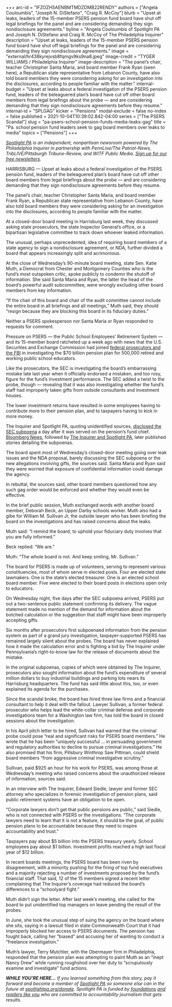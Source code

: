 +++
arc-id = "IFZOZH5AENBMTMDZDMB22RENDY"
authors = ["Angela Couloumbis", "Joseph N. DiStefano", "Craig R. McCoy"]
blurb = "Upset at leaks, leaders of the 15-member PSERS pension fund board have shut off legal briefings for the panel and are considering demanding they sign nondisclosure agreements."
byline = "Angela Couloumbis of Spotlight PA and Joseph N. DiStefano and Craig R. McCoy of The Philadelphia Inquirer"
description = "Upset at leaks, leaders of the 15-member PSERS pension fund board have shut off legal briefings for the panel and are considering demanding they sign nondisclosure agreements."
image = "external/hr438kyrejvsb8fqmgv9ks9na8.jpeg"
image-credit = "TYGER WILLIAMS / Philadelphia Inquirer"
image-description = "The panel’s chair, teacher Christopher Santa Maria, and board member Frank Ryan (seen here), a Republican state representative from Lebanon County, have also told board members they were considering asking for an investigation into the disclosures, according to people familiar with the matter."
internal-budget = "Upset at leaks about a federal investigation of the PSERS pension fund, leaders of the beleaguered plan’s board have cut off other board members from legal briefings about the probe — and are considering demanding that they sign nondisclosure agreements before they resume."
internal-id = "SPLGAG"
kicker = "Pensions"
modal-exclude = false
no-index = false
published = 2021-10-04T10:39:02.842-04:00
series = ["The PSERS Scandal"]
slug = "pa-psers-school-pension-funds-media-leaks-gag"
title = "Pa. school pension fund leaders seek to gag board members over leaks to media"
topics = ["Pensions"]
+++

<a href="https://www.spotlightpa.org/"><i>Spotlight PA</i></a><i> is an independent, nonpartisan newsroom powered by The Philadelphia Inquirer in partnership with PennLive/The Patriot-News, TribLIVE/Pittsburgh Tribune-Review, and WITF Public Media. </i><a href="https://www.spotlightpa.org/newsletters"><i>Sign up for our free newsletters</i></a><i>.</i>

HARRISBURG — Upset at leaks about a federal investigation of the PSERS pension fund, leaders of the beleaguered plan’s board have cut off other board members from legal briefings about the probe — and are considering demanding that they sign nondisclosure agreements before they resume.

The panel’s chair, teacher Christopher Santa Maria, and board member Frank Ryan, a Republican state representative from Lebanon County, have also told board members they were considering asking for an investigation into the disclosures, according to people familiar with the matter.

At a closed-door board meeting in Harrisburg last week, they discussed asking state prosecutors, the state Inspector General’s office, or a bipartisan legislative committee to track down whoever leaked information.

<script src="https://www.spotlightpa.org/embed.js" async></script><div data-spl-embed-version="1" data-spl-src="https://www.spotlightpa.org/embeds/newsletter/"></div>

The unusual, perhaps unprecedented, idea of requiring board members of a state agency to sign a nondisclosure agreement, or NDA, further divided a board that appears increasingly split and acrimonious.

At the close of Wednesday’s 90-minute board meeting, state Sen. Katie Muth, a Democrat from Chester and Montgomery Counties who is the fund’s most outspoken critic, spoke publicly to condemn the shutoff of information. She said Santa Maria and Ryan, the latter the head of the board’s powerful audit subcommittee, were wrongly excluding other board members from key information.

“If the chair of this board and chair of the audit committee cannot include the entire board in all briefings and all meetings,” Muth said, they should “resign because they are blocking this board in its fiduciary duties.”

Neither a PSERS spokesperson nor Santa Maria or Ryan responded to requests for comment.

Pressure on PSERS — the Public School Employees’ Retirement System — and its 15-member board ratcheted up a week ago with news that the U.S. Securities and Exchange Commission had joined <a href="https://www.inquirer.com/business/psers-pension-fbi-pa-probe-subpoenas-20210516.html">federal prosecutors and the FBI</a> in investigating the $70 billion pension plan for 500,000 retired and working public school educators.

Like the prosecutors, the SEC is investigating the board’s embarrassing mistake late last year when it officially endorsed a mistaken, and too rosy, figure for the fund’s investment performance. The SEC added a twist to the probe, though — revealing that it was also investigating whether the fund’s staff had improperly taken gifts from outside consultants and investment houses.

The lower investment returns have resulted in some employees having to contribute more to their pension plan, and to taxpayers having to kick in more money.

The Inquirer and Spotlight PA, quoting unidentified sources, <a href="https://www.inquirer.com/news/pennsylvania/spl/pa-psers-teacher-pension-fund-sec-federal-investigation-20210929.html">disclosed the SEC subpoena</a> a day after it was served on the pension’s fund chief. <a href="https://news.bloomberglaw.com/securities-law/wall-street-links-to-pennsylvania-pension-fund-probed-by-sec">Bloomberg News</a>, followed by <a href="https://www.inquirer.com/news/psers-subpoena-sec-gifts-fund-pension-teachers-fbi-investigation-probe-20210930.html">The Inquirer and Spotlight PA,</a> later published stories detailing the subpoenas.

The board spent most of Wednesday’s closed-door meeting going over leak issues and the NDA proposal, barely discussing the SEC subpoena or the new allegations involving gifts, the sources said. Santa Maria and Ryan said they were worried that exposure of confidential information could damage the agency.

In rebuttal, the sources said, other board members questioned how any such gag order would be enforced and whether they would even be effective.

In the brief public session, Muth exchanged words with another board member, Deborah Beck, an Upper Darby schools worker. Muth also had a gibe for William M. Sullivan Jr, the outside lawyer who has been briefing the board on the investigations and has raised concerns about the leaks.

Muth said: “I remind the board, to uphold your fiduciary duty involves that you are fully informed.”

Beck replied: “We are.”

Muth: “The whole board is not. And keep smiling, Mr. Sullivan.”

The board for PSERS is made up of volunteers, serving to represent various constituencies, most of whom serve in elected posts. Four are elected state lawmakers. One is the state’s elected treasurer. One is an elected school board member. Five were elected to their board posts in elections open only to educators.

On Wednesday night, five days after the SEC subpoena arrived, PSERS put out a two-sentence public statement confirming its delivery. The vague statement made no mention of the demand for information about the botched calculation or the suggestion that staff might have been improperly accepting gifts.

Six months after prosecutors first subpoenaed information from the pension system as part of a grand jury investigation, taxpayer-supported PSERS has remained largely silent about the probes. The board has never explained how it made the calculation error and is fighting a bid by The Inquirer under Pennsylvania’s right-to-know law for the release of documents about the mistake.

In the original subpoenas, copies of which were obtained by The Inquirer, prosecutors also sought information about the fund’s expenditure of several million dollars to buy industrial buildings and parking lots nears its Harrisburg headquarters. The fund has said little about this, too, or even explained its agenda for the purchases.

Since the scandal broke, the board has hired three law firms and a financial consultant to help it deal with the fallout. Lawyer Sullivan, a former federal prosecutor who helps lead the white-collar criminal defense and corporate investigations team for a Washington law firm, has told the board in closed sessions about the investigation.

In his April pitch letter to be hired, Sullivan had warned that the criminal probe could pose “real and significant risks for PSERS board members.” He wrote that he has been “uniquely successful … in persuading government and regulatory authorities to decline to pursue criminal investigations.” He also promised that his firm, Pillsbury Winthrop Saw Pittman, could shield board members “from aggressive criminal investigative scrutiny.”

Sullivan, paid $925 an hour for his work for PSERS, was among those at Wednesday’s meeting who raised concerns about the unauthorized release of information, sources said.

In an interview with The Inquirer, Edward Siedle, lawyer and former SEC attorney who specializes in forensic investigation of pension plans, said public retirement systems have an obligation to be open.

“Corporate lawyers don’t get that public pensions are public,” said Siedle, who is not connected with PSERS or the investigations. “The corporate lawyers need to learn that it is not a feature, it should be the goal, of public pension plans to be accountable because they need to inspire accountability and trust.”

Taxpayers pay about $5 billion into the PSERS treasury yearly. School employees pay about $1 billion. Investment profits reached a high last fiscal year of $12 billion.

<script src="https://www.spotlightpa.org/embed.js" async></script><div data-spl-embed-version="1" data-spl-src="https://www.spotlightpa.org/embeds/donate/?teaser_text=If%20you%20learned%20something%20from%20this%20report%2C%20pay%20it%20forward%20and%20become%20a%20member%20of%20Spotlight%20PA%20so%20someone%20else%20can%20in%20the%20future."></div>

In recent boards meetings, the PSERS board has been riven by disagreement, with a minority pushing for the firing of top fund executives and a majority rejecting a number of investments proposed by the fund’s financial staff. That said, 12 of the 15 members signed a recent letter complaining that The Inquirer’s coverage had reduced the board’s differences to a “schoolyard fight.”

Muth didn’t sign the letter. After last week’s meeting, she called for the board to put unidentified top managers on leave pending the result of the probes.

In June, she took the unusual step of suing the agency on the board where she sits, saying in a lawsuit filed in state Commonwealth Court that it had improperly blocked her access to PSERS documents. The pension has fought back, calling her “biased” and accusing her of wanting to conduct a “freelance investigation.”

Muth’s lawyer, Terry Mutchler, with the Obermayer firm in Philadelphia, responded that the pension plan was attempting to paint Muth as an “inept Nancy Drew” while running roughshod over her duty to “scrupulously examine and investigate” fund actions.

<i><b>WHILE YOU’RE HERE...</b></i><i> If you learned something from this story, pay it forward and become a member of </i><a href="https://www.spotlightpa.org/"><i>Spotlight PA</i></a><i> so someone else can in the future at </i><a href="https://www.spotlightpa.org/donate"><i>spotlightpa.org/donate</i></a><i>. Spotlight PA is funded by</i><a href="https://www.spotlightpa.org/support"><i> foundations</i></a><i> </i><a href="https://www.spotlightpa.org/support"><i>and readers like you</i></a><i> who are committed to accountability journalism that gets results.</i>
